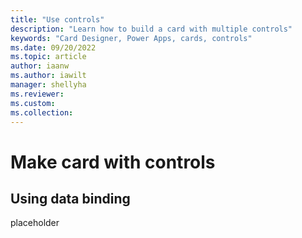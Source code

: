```yaml
---
title: "Use controls"
description: "Learn how to build a card with multiple controls"
keywords: "Card Designer, Power Apps, cards, controls"
ms.date: 09/20/2022
ms.topic: article
author: iaanw
ms.author: iawilt
manager: shellyha
ms.reviewer: 
ms.custom: 
ms.collection: 
---
```


# Make card with controls

## Using data binding

placeholder
